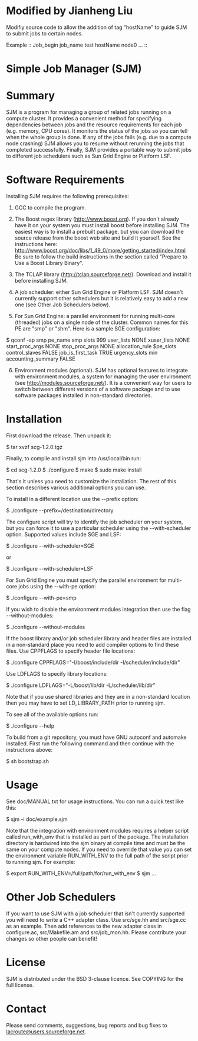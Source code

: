 Modified by Jianheng Liu
========================
Modifiy source code to allow the addition of tag "hostName" to guide
SJM to submit jobs to certain nodes.

Example
::
  Job_begin
  job_name test
  hostName node0
  ...
::

Simple Job Manager (SJM)
========================

Summary
=======

SJM is a program for managing a group of related jobs running on a
compute cluster.  It provides a convenient method for specifying
dependencies between jobs and the resource requirements for each job
(e.g. memory, CPU cores). It monitors the status of the jobs so you
can tell when the whole group is done.  If any of the jobs fails
(e.g. due to a compute node crashing) SJM allows you to resume without
rerunning the jobs that completed successfully.  Finally, SJM provides
a portable way to submit jobs to different job schedulers such as Sun
Grid Engine or Platform LSF.

Software Requirements
=====================

Installing SJM requires the following prerequisites:

1. GCC to compile the program.

2. The Boost regex library (http://www.boost.org).  If you don't
already have it on your system you must install boost before
installing SJM.  The easiest way is to install a prebuilt package, but
you can download the source release from the boost web site and build
it yourself.  See the instructions here:
http://www.boost.org/doc/libs/1_49_0/more/getting_started/index.html
Be sure to follow the build instructions in the section called
"Prepare to Use a Boost Library Binary".

3. The TCLAP library (http://tclap.sourceforge.net/).  Download and
install it before installing SJM.

4. A job scheduler: either Sun Grid Engine or Platform LSF.  SJM
doesn't currently support other schedulers but it is relatively easy
to add a new one (see Other Job Schedulers below).

5. For Sun Grid Engine: a parallel environment for running multi-core
(threaded) jobs on a single node of the cluster.  Common names for
this PE are "smp" or "shm".  Here is a sample SGE configuration:

  $ qconf -sp smp
  pe_name            smp
  slots              999
  user_lists         NONE
  xuser_lists        NONE
  start_proc_args    NONE
  stop_proc_args     NONE
  allocation_rule    $pe_slots
  control_slaves     FALSE
  job_is_first_task  TRUE
  urgency_slots      min
  accounting_summary FALSE

6. Environment modules (optional).  SJM has optional features to
integrate with environment modules, a system for managing the user
environment (see http://modules.sourceforge.net/).  It is a convenient
way for users to switch between different versions of a software
package and to use software packages installed in non-standard
directories.

Installation
============

First download the release.  Then unpack it:

  $ tar xvzf scg-1.2.0.tgz

Finally, to compile and install sjm into /usr/local/bin run:

  $ cd scg-1.2.0
  $ ./configure
  $ make
  $ sudo make install

That's it unless you need to customize the installation.  The rest
of this section describes various additional options you can use.

To install in a different location use the --prefix option:

  $ ./configure --prefix=/destination/directory

The configure script will try to identify the job scheduler on your
system, but you can force it to use a particular scheduler using the
--with-scheduler option.  Supported values include SGE and LSF:

  $ ./configure --with-scheduler=SGE

or

  $ ./configure --with-scheduler=LSF

For Sun Grid Engine you must specify the parallel environment for
multi-core jobs using the --with-pe option:

  $ ./configure --with-pe=smp

If you wish to disable the environment modules integration then use
the flag --without-modules:

  $ ./configure --without-modules

If the boost library and/or job scheduler library and header files are
installed in a non-standard place you need to add compiler options to
find these files.  Use CPPFLAGS to specify header file locations:

  $ ./configure CPPFLAGS="-I/boost/include/dir -I/scheduler/include/dir"

Use LDFLAGS to specify library locations:

  $ ./configure LDFLAGS="-L/boost/lib/dir -L/scheduler/lib/dir"

Note that if you use shared libraries and they are in a non-standard
location then you may have to set LD_LIBRARY_PATH prior to running
sjm.

To see all of the available options run:

  $ ./configure --help

To build from a git repository, you must have GNU autoconf and
automake installed.  First run the following command and then continue
with the instructions above:

  $ sh bootstrap.sh

Usage
=====

See doc/MANUAL.txt for usage instructions.  You can run a quick test
like this:

  $ sjm -i doc/example.sjm

Note that the integration with environment modules requires a helper
script called run_with_env that is installed as part of the package.
The installation directory is hardwired into the sjm binary at compile
time and must be the same on your compute nodes.  If you need to
override that value you can set the environment variable RUN_WITH_ENV
to the full path of the script prior to running sjm. For example:

  $ export RUN_WITH_ENV=/full/path/for/run_with_env
  $ sjm ...

Other Job Schedulers
====================

If you want to use SJM with a job scheduler that isn't currently
supported you will need to write a C++ adapter class.  Use src/sge.hh
and src/sge.cc as an example.  Then add references to the new adapter
class in configure.ac, src/Makefile.am and src/job_mon.hh.  Please
contribute your changes so other people can benefit!

License
=======

SJM is distributed under the BSD 3-clause licence.  See COPYING for
the full license.

Contact
=======

Please send comments, suggestions, bug reports and bug fixes to
lacroute@users.sourceforge.net.
